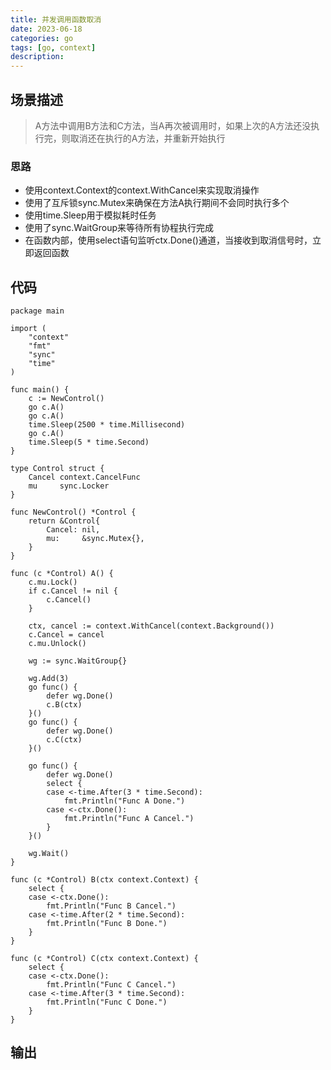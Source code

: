 ```yaml
---
title: 并发调用函数取消
date: 2023-06-18
categories: go
tags: [go, context]
description: 
---
```


## 场景描述

> A方法中调用B方法和C方法，当A再次被调用时，如果上次的A方法还没执行完，则取消还在执行的A方法，并重新开始执行


### 思路

- 使用context.Context的context.WithCancel来实现取消操作
- 使用了互斥锁sync.Mutex来确保在方法A执行期间不会同时执行多个
- 使用time.Sleep用于模拟耗时任务
- 使用了sync.WaitGroup来等待所有协程执行完成
- 在函数内部，使用select语句监听ctx.Done()通道，当接收到取消信号时，立即返回函数


## 代码
```
package main

import (
	"context"
	"fmt"
	"sync"
	"time"
)

func main() {
	c := NewControl()
	go c.A()
	go c.A()
	time.Sleep(2500 * time.Millisecond)
	go c.A()
	time.Sleep(5 * time.Second)
}

type Control struct {
	Cancel context.CancelFunc
	mu     sync.Locker
}

func NewControl() *Control {
	return &Control{
		Cancel: nil,
		mu:     &sync.Mutex{},
	}
}

func (c *Control) A() {
	c.mu.Lock()
	if c.Cancel != nil {
		c.Cancel()
	}

	ctx, cancel := context.WithCancel(context.Background())
	c.Cancel = cancel
	c.mu.Unlock()

	wg := sync.WaitGroup{}

	wg.Add(3)
	go func() {
		defer wg.Done()
		c.B(ctx)
	}()
	go func() {
		defer wg.Done()
		c.C(ctx)
	}()

	go func() {
		defer wg.Done()
		select {
		case <-time.After(3 * time.Second):
			fmt.Println("Func A Done.")
		case <-ctx.Done():
			fmt.Println("Func A Cancel.")
		}
	}()

	wg.Wait()
}

func (c *Control) B(ctx context.Context) {
	select {
	case <-ctx.Done():
		fmt.Println("Func B Cancel.")
	case <-time.After(2 * time.Second):
		fmt.Println("Func B Done.")
	}
}

func (c *Control) C(ctx context.Context) {
	select {
	case <-ctx.Done():
		fmt.Println("Func C Cancel.")
	case <-time.After(3 * time.Second):
		fmt.Println("Func C Done.")
	}
}

```

## 输出